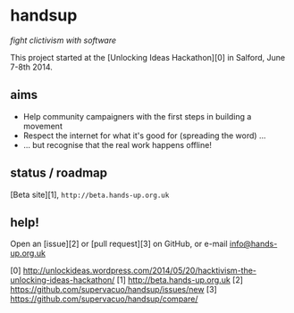 handsup
=======

*fight clictivism with software*

This project started at the [Unlocking Ideas Hackathon][0] in Salford, June 7-8th 2014.

## aims

* Help community campaigners with the first steps in building a movement
* Respect the internet for what it's good for (spreading the word) ...
* ... but recognise that the real work happens offline!

## status / roadmap

[Beta site][1], `http://beta.hands-up.org.uk`

## help!

Open an [issue][2] or [pull request][3] on GitHub, or e-mail info@hands-up.org.uk

[0] http://unlockideas.wordpress.com/2014/05/20/hacktivism-the-unlocking-ideas-hackathon/
[1] http://beta.hands-up.org.uk
[2] https://github.com/supervacuo/handsup/issues/new
[3] https://github.com/supervacuo/handsup/compare/
